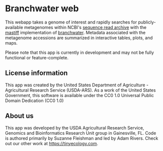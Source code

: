 # Branchwater web

This webapp takes a genome of interest and rapidly searches for publicly-available metagenomes within NCBI's <a href="https://www.ncbi.nlm.nih.gov/sra" target="_blank">sequence read archive</a> with the <a href="https://github.com/sourmash-bio/mastiff" target="_blank">mastiff</a> implementation of <a href="https://dib-lab.github.io/2022-paper-branchwater-software/" target="_blank">branchwater</a>. Metadata associated with the metagenome accessions are summarized in interactive tables, plots, and maps.

Please note that this app is currently in development and may not be fully functional or feature-complete.

## License information
This app was created by the United States Department of Agriculture - Agricultural Research Service (USDA-ARS). As a work of the United States Government, this software is available under the CC0 1.0 Universal Public Domain Dedication (CC0 1.0)

## About us
This app was developed by the USDA Agricultural Research Service, Genomics and Bioinformatics Research Unit group in Gainesville, FL. Code is authored primarily by Suzanne Fleishman and led by Adam Rivers. Check out our other work at https://tinyecology.com.
